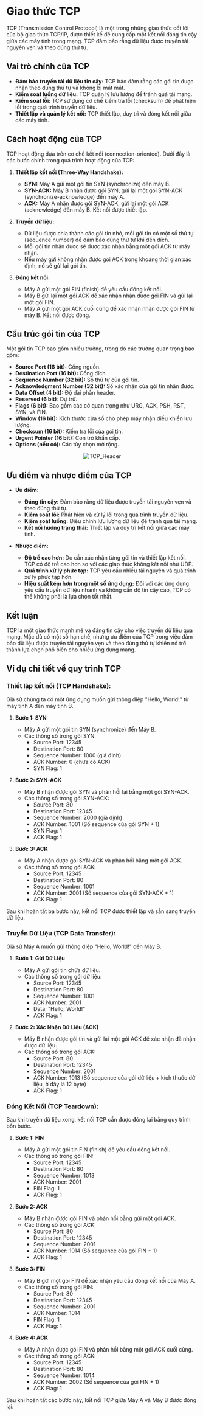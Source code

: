 # Giao thức TCP

TCP (Transmission Control Protocol) là một trong những giao thức cốt lõi của bộ giao thức TCP/IP, được thiết kế để cung cấp một kết nối đáng tin cậy giữa các máy tính trong mạng. TCP đảm bảo rằng dữ liệu được truyền tải nguyên vẹn và theo đúng thứ tự.

## Vai trò chính của TCP
- **Đảm bảo truyền tải dữ liệu tin cậy:** TCP bảo đảm rằng các gói tin được nhận theo đúng thứ tự và không bị mất mát.
- **Kiểm soát luồng dữ liệu:** TCP quản lý lưu lượng để tránh quá tải mạng.
- **Kiểm soát lỗi:** TCP sử dụng cơ chế kiểm tra lỗi (checksum) để phát hiện lỗi trong quá trình truyền dữ liệu.
- **Thiết lập và quản lý kết nối:** TCP thiết lập, duy trì và đóng kết nối giữa các máy tính.

## Cách hoạt động của TCP
TCP hoạt động dựa trên cơ chế kết nối (connection-oriented). Dưới đây là các bước chính trong quá trình hoạt động của TCP:

1. **Thiết lập kết nối (Three-Way Handshake):**
   - **SYN:** Máy A gửi một gói tin SYN (synchronize) đến máy B.
   - **SYN-ACK:** Máy B nhận được gói SYN, gửi lại một gói SYN-ACK (synchronize-acknowledge) đến máy A.
   - **ACK:** Máy A nhận được gói SYN-ACK, gửi lại một gói ACK (acknowledge) đến máy B. Kết nối được thiết lập.

2. **Truyền dữ liệu:**
   - Dữ liệu được chia thành các gói tin nhỏ, mỗi gói tin có một số thứ tự (sequence number) để đảm bảo đúng thứ tự khi đến đích.
   - Mỗi gói tin nhận được sẽ được xác nhận bằng một gói ACK từ máy nhận.
   - Nếu máy gửi không nhận được gói ACK trong khoảng thời gian xác định, nó sẽ gửi lại gói tin.

3. **Đóng kết nối:**
   - Máy A gửi một gói FIN (finish) để yêu cầu đóng kết nối.
   - Máy B gửi lại một gói ACK để xác nhận nhận được gói FIN và gửi lại một gói FIN.
   - Máy A gửi một gói ACK cuối cùng để xác nhận nhận được gói FIN từ máy B. Kết nối được đóng.

## Cấu trúc gói tin của TCP
Một gói tin TCP bao gồm nhiều trường, trong đó các trường quan trọng bao gồm:
- **Source Port (16 bit):** Cổng nguồn.
- **Destination Port (16 bit):** Cổng đích.
- **Sequence Number (32 bit):** Số thứ tự của gói tin.
- **Acknowledgment Number (32 bit):** Số xác nhận của gói tin nhận được.
- **Data Offset (4 bit):** Độ dài phần header.
- **Reserved (6 bit):** Dự trữ.
- **Flags (6 bit):** Bao gồm các cờ quan trọng như URG, ACK, PSH, RST, SYN, và FIN.
- **Window (16 bit):** Kích thước cửa sổ cho phép máy nhận điều khiển lưu lượng.
- **Checksum (16 bit):** Kiểm tra lỗi của gói tin.
- **Urgent Pointer (16 bit):** Con trỏ khẩn cấp.
- **Options (nếu có):** Các tùy chọn mở rộng.

<p align="center">
  <img src="../image/Chapter6/TCP_Header.png" alt="TCP_Header">
</p>

## Ưu điểm và nhược điểm của TCP
- **Ưu điểm:**
  - **Đáng tin cậy:** Đảm bảo rằng dữ liệu được truyền tải nguyên vẹn và theo đúng thứ tự.
  - **Kiểm soát lỗi:** Phát hiện và xử lý lỗi trong quá trình truyền dữ liệu.
  - **Kiểm soát luồng:** Điều chỉnh lưu lượng dữ liệu để tránh quá tải mạng.
  - **Kết nối hướng trạng thái:** Thiết lập và duy trì kết nối giữa các máy tính.

- **Nhược điểm:**
  - **Độ trễ cao hơn:** Do cần xác nhận từng gói tin và thiết lập kết nối, TCP có độ trễ cao hơn so với các giao thức không kết nối như UDP.
  - **Quá trình xử lý phức tạp:** TCP yêu cầu nhiều tài nguyên và quá trình xử lý phức tạp hơn.
  - **Hiệu suất kém hơn trong một số ứng dụng:** Đối với các ứng dụng yêu cầu truyền dữ liệu nhanh và không cần độ tin cậy cao, TCP có thể không phải là lựa chọn tốt nhất.

## Kết luận
TCP là một giao thức mạnh mẽ và đáng tin cậy cho việc truyền dữ liệu qua mạng. Mặc dù có một số hạn chế, nhưng ưu điểm của TCP trong việc đảm bảo dữ liệu được truyền tải nguyên vẹn và theo đúng thứ tự khiến nó trở thành lựa chọn phổ biến cho nhiều ứng dụng mạng.

## Ví dụ chi tiết về quy trình TCP
### Thiết lập kết nối (TCP Handshake):
Giả sử chúng ta có một ứng dụng muốn gửi thông điệp "Hello, World!" từ máy tính A đến máy tính B.

1. **Bước 1: SYN**
   - Máy A gửi một gói tin SYN (synchronize) đến Máy B.
   - Các thông số trong gói SYN:
     - Source Port: 12345
     - Destination Port: 80
     - Sequence Number: 1000 (giả định)
     - ACK Number: 0 (chưa có ACK)
     - SYN Flag: 1

2. **Bước 2: SYN-ACK**
   - Máy B nhận được gói SYN và phản hồi lại bằng một gói SYN-ACK.
   - Các thông số trong gói SYN-ACK:
     - Source Port: 80
     - Destination Port: 12345
     - Sequence Number: 2000 (giả định)
     - ACK Number: 1001 (Số sequence của gói SYN + 1)
     - SYN Flag: 1
     - ACK Flag: 1

3. **Bước 3: ACK**
   - Máy A nhận được gói SYN-ACK và phản hồi bằng một gói ACK.
   - Các thông số trong gói ACK:
     - Source Port: 12345
     - Destination Port: 80
     - Sequence Number: 1001
     - ACK Number: 2001 (Số sequence của gói SYN-ACK + 1)
     - ACK Flag: 1

Sau khi hoàn tất ba bước này, kết nối TCP được thiết lập và sẵn sàng truyền dữ liệu.

### Truyền Dữ Liệu (TCP Data Transfer):
Giả sử Máy A muốn gửi thông điệp "Hello, World!" đến Máy B.

1. **Bước 1: Gửi Dữ Liệu**
   - Máy A gửi gói tin chứa dữ liệu.
   - Các thông số trong gói dữ liệu:
     - Source Port: 12345
     - Destination Port: 80
     - Sequence Number: 1001
     - ACK Number: 2001
     - Data: "Hello, World!"
     - ACK Flag: 1

2. **Bước 2: Xác Nhận Dữ Liệu (ACK)**
   - Máy B nhận được gói tin và gửi lại một gói ACK để xác nhận đã nhận được dữ liệu.
   - Các thông số trong gói ACK:
     - Source Port: 80
     - Destination Port: 12345
     - Sequence Number: 2001
     - ACK Number: 1013 (Số sequence của gói dữ liệu + kích thước dữ liệu, ở đây là 12 byte)
     - ACK Flag: 1

### Đóng Kết Nối (TCP Teardown):
Sau khi truyền dữ liệu xong, kết nối TCP cần được đóng lại bằng quy trình bốn bước.

1. **Bước 1: FIN**
   - Máy A gửi một gói tin FIN (finish) để yêu cầu đóng kết nối.
   - Các thông số trong gói FIN:
     - Source Port: 12345
     - Destination Port: 80
     - Sequence Number: 1013
     - ACK Number: 2001
     - FIN Flag: 1
     - ACK Flag: 1

2. **Bước 2: ACK**
   - Máy B nhận được gói FIN và phản hồi bằng gửi một gói ACK.
   - Các thông số trong gói ACK:
     - Source Port: 80
     - Destination Port: 12345
     - Sequence Number: 2001
     - ACK Number: 1014 (Số sequence của gói FIN + 1)
     - ACK Flag: 1

3. **Bước 3: FIN**
   - Máy B gửi một gói FIN để xác nhận yêu cầu đóng kết nối của Máy A.
   - Các thông số trong gói FIN:
     - Source Port: 80
     - Destination Port: 12345
     - Sequence Number: 2001
     - ACK Number: 1014
     - FIN Flag: 1
     - ACK Flag: 1

4. **Bước 4: ACK**
   - Máy A nhận được gói FIN và phản hồi bằng một gói ACK cuối cùng.
   - Các thông số trong gói ACK:
     - Source Port: 12345
     - Destination Port: 80
     - Sequence Number: 1014
     - ACK Number: 2002 (Số sequence của gói FIN + 1)
     - ACK Flag: 1

Sau khi hoàn tất các bước này, kết nối TCP giữa Máy A và Máy B được đóng lại.